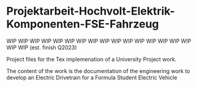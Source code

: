 # Projektarbeit-Hochvolt-Elektrik-Komponenten-FSE-Fahrzeug
WIP WIP WIP WIP WIP WIP WIP WIP WIP WIP WIP WIP WIP WIP WIP WIP WIP WIP (est. finish Q2023)

Project files for the Tex implemenation of a University Project work.

The content of the work is the documentation of the engineering work to develop an Electric Drivetrain for a Formula Student Electric Vehicle
